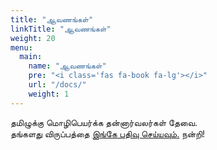 ```yaml
---
title: "ஆவணங்கள்"
linkTitle: "ஆவணங்கள்"
weight: 20
menu:
  main:
    name: "ஆவணங்கள்"
    pre: "<i class='fas fa-book fa-lg'></i>"
    url: "/docs/"
    weight: 1
---
```

தமிழுக்கு மொழிபெயர்க்க தன்னார்வலர்கள் தேவை.<br>
தங்களது விருப்பத்தை <u>[இங்கே பதிவு செய்யவும்.](https://github.com/mycontroller-org/documentation/issues/new)</u>
நன்றி!